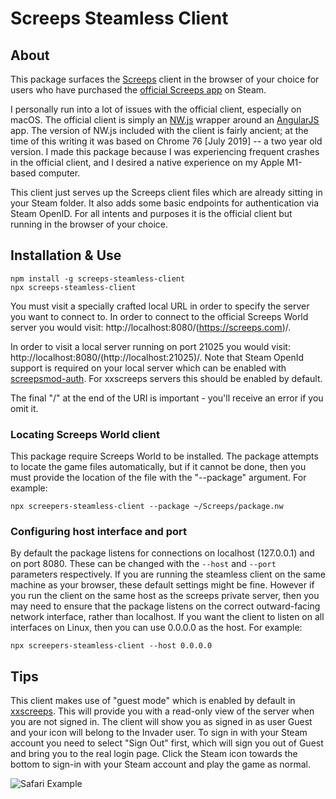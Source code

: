 # Screeps Steamless Client

## About
This package surfaces the [Screeps](https://screeps.com/) client in the browser of your choice for
users who have purchased the [official Screeps
app](https://store.steampowered.com/app/464350/Screeps/) on Steam.

I personally run into a lot of issues with the official client, especially on macOS. The official
client is simply an [NW.js](https://nwjs.io/) wrapper around an [AngularJS](https://angularjs.org/)
app. The version of NW.js included with the client is fairly ancient; at the time of this writing it
was based on Chrome 76 [July 2019] -- a two year old version. I made this package because I was
experiencing frequent crashes in the official client, and I desired a native experience on my Apple
M1-based computer.

This client just serves up the Screeps client files which are already sitting in your Steam folder.
It also adds some basic endpoints for authentication via Steam OpenID. For all intents and purposes
it is the official client but running in the browser of your choice.


## Installation & Use
```
npm install -g screeps-steamless-client
npx screeps-steamless-client
```

You must visit a specially crafted local URL in order to specify the server you want to connect to.
In order to connect to the official Screeps World server you would visit:
http://localhost:8080/(https://screeps.com)/.

In order to visit a local server running on port 21025 you would visit:
http://localhost:8080/(http://localhost:21025)/. Note that Steam OpenId support is required on your
local server which can be enabled with
[screepsmod-auth](https://github.com/ScreepsMods/screepsmod-auth). For xxscreeps servers this should
be enabled by default.

The final "/" at the end of the URI is important - you'll receive an error if you omit it.

### Locating Screeps World client

This package require Screeps World to be installed. The package attempts to locate the game files automatically, but if it cannot be done, then you must provide the location of the file with the "--package" argument. For example:

`npx screepers-steamless-client --package ~/Screeps/package.nw`

### Configuring host interface and port

By default the package listens for connections on localhost (127.0.0.1) and on port 8080. These can be changed with the `--host` and `--port` parameters respectively. If you are running the steamless client on the same machine as your browser, these default settings might be fine. However if you run the client on the same host as the screeps private server, then you may need to ensure that the package listens on the correct outward-facing network interface, rather than localhost. If you want the client to listen on all interfaces on Linux, then you can use 0.0.0.0 as the host. For example:

`npx screepers-steamless-client --host 0.0.0.0`

## Tips
This client makes use of "guest mode" which is enabled by default in
[xxscreeps](https://github.com/laverdet/xxscreeps/). This will provide you with a read-only view of
the server when you are not signed in. The client will show you as signed in as user Guest and your
icon will belong to the Invader user. To sign in with your Steam account you need to select "Sign
Out" first, which will sign you out of Guest and bring you to the real login page. Click the Steam
icon towards the bottom to sign-in with your Steam account and play the game as normal.



![Safari Example](./docs/safari.png)
